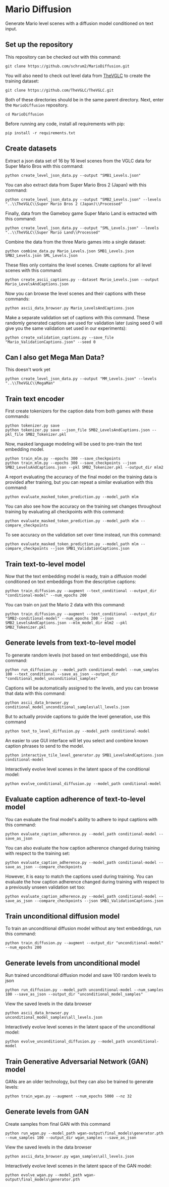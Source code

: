 # Mario Diffusion

Generate Mario level scenes with a diffusion model conditioned on text input.

## Set up the repository

This repository can be checked out with this command:
```
git clone https://github.com/schrum2/MarioDiffusion.git
```
You will also need to check out level data from [TheVGLC](https://github.com/TheVGLC/TheVGLC) to create the training dataset:
```
git clone https://github.com/TheVGLC/TheVGLC.git
```
Both of these directories should be in the same parent directory. Next, enter the `MarioDiffusion` repository.
```
cd MarioDiffusion
```
Before running any code, install all requirements with pip:
```
pip install -r requirements.txt
```

## Create datasets

Extract a json data set of 16 by 16 level scenes from the VGLC data for Super Mario Bros with this command:
```
python create_level_json_data.py --output "SMB1_Levels.json"
```
You can also extract data from Super Mario Bros 2 (Japan) with this command:
```
python create_level_json_data.py --output "SMB2_Levels.json" --levels "..\\TheVGLC\\Super Mario Bros 2 (Japan)\\Processed"
```
Finally, data from the Gameboy game Super Mario Land is extracted with this command:
```
python create_level_json_data.py --output "SML_Levels.json" --levels "..\\TheVGLC\\Super Mario Land\\Processed"
```
Combine the data from the three Mario games into a single dataset:
```
python combine_data.py Mario_Levels.json SMB1_Levels.json SMB2_Levels.json SML_Levels.json
```
These files only contains the level scenes. Create captions for all level scenes with this command:
```
python create_ascii_captions.py --dataset Mario_Levels.json --output Mario_LevelsAndCaptions.json
```
Now you can browse the level scenes and their captions with these commands:
```
python ascii_data_browser.py Mario_LevelsAndCaptions.json 
```
Make a separate validation set of captions with this command. These randomly generated captions are used for validation later (using seed 0 will give you the same validation set used in our experiments):
```
python create_validation_captions.py --save_file "Mario_ValidationCaptions.json" --seed 0
```

## Can I also get Mega Man Data?

This doesn't work yet
```
python create_level_json_data.py --output "MM_Levels.json" --levels "..\\TheVGLC\\MegaMan"
```

## Train text encoder

First create tokenizers for the caption data from both games with these commands:
```
python tokenizer.py save
python tokenizer.py save --json_file SMB2_LevelsAndCaptions.json --pkl_file SMB2_Tokenizer.pkl
```
Now, masked language modeling will be used to pre-train the text embedding model.
```
python train_mlm.py --epochs 300 --save_checkpoints
python train_mlm.py --epochs 300 --save_checkpoints --json SMB2_LevelsAndCaptions.json --pkl SMB2_Tokenizer.pkl --output_dir mlm2
```
A report evaluating the accuracy of the final model on the training data is provided after training, but you can repeat a similar evaluation with this command:
```
python evaluate_masked_token_prediction.py --model_path mlm
```
You can also see how the accuracy on the training set changes throughout training by evaluating all checkpoints with this command:
```
python evaluate_masked_token_prediction.py --model_path mlm --compare_checkpoints
```
To see accuracy on the validation set over time instead, run this command:
```
python evaluate_masked_token_prediction.py --model_path mlm --compare_checkpoints --json SMB1_ValidationCaptions.json
```

## Train text-to-level model

Now that the text embedding model is ready, train a diffusion model conditioned on text embeddings from the descriptive captions:
```
python train_diffusion.py --augment --text_conditional --output_dir "conditional-model" --num_epochs 200
```
You can train on just the Mario 2 data with this command:
```
python train_diffusion.py --augment --text_conditional --output_dir "SMB2-conditional-model" --num_epochs 200 --json SMB2_LevelsAndCaptions.json --mlm_model_dir mlm2 --pkl SMB2_Tokenizer.pkl
```

## Generate levels from text-to-level model

To generate random levels (not based on text embeddings), use this command:
```
python run_diffusion.py --model_path conditional-model --num_samples 100 --text_conditional --save_as_json --output_dir "conditional_model_unconditional_samples"
```
Captions will be automatically assigned to the levels, and you can browse that data with this command:
```
python ascii_data_browser.py conditional_model_unconditional_samples\all_levels.json
```
But to actually provide captions to guide the level generation, use this command
```
python text_to_level_diffusion.py --model_path conditional-model
```
An easier to use GUI interface will let you select and combine known caption phrases to send to the model.
```
python interactive_tile_level_generator.py SMB1_LevelsAndCaptions.json conditional-model
```
Interactively evolve level scenes in the latent space of the conditional model:
```
python evolve_conditional_diffusion.py --model_path conditional-model
```

## Evaluate caption adherence of text-to-level model

You can evaluate the final model's ability to adhere to input captions with this command:
```
python evaluate_caption_adherence.py --model_path conditional-model --save_as_json
```
You can also evaluate the how caption adherence changed during training with respect to the training set:
```
python evaluate_caption_adherence.py --model_path conditional-model --save_as_json --compare_checkpoints
```
However, it is easy to match the captions used during training. You can evaluate the how caption adherence changed during training with respect to a previously unseen validation set too:
```
python evaluate_caption_adherence.py --model_path conditional-model --save_as_json --compare_checkpoints --json SMB1_ValidationCaptions.json 
```

## Train unconditional diffusion model

To train an unconditional diffusion model without any text embeddings, run this command:
```
python train_diffusion.py --augment --output_dir "unconditional-model" --num_epochs 200
```

## Generate levels from unconditional model

Run trained unconditional diffusion model and save 100 random levels to json
```
python run_diffusion.py --model_path unconditional-model --num_samples 100 --save_as_json --output_dir "unconditional_model_samples"
```
View the saved levels in the data browser
```
python ascii_data_browser.py unconditional_model_samples\all_levels.json
```
Interactively evolve level scenes in the latent space of the unconditional model:
```
python evolve_unconditional_diffusion.py --model_path unconditional-model
```

## Train Generative Adversarial Network (GAN) model

GANs are an older technology, but they can also be trained to generate levels:
```
python train_wgan.py --augment --num_epochs 5000 --nz 32
```

## Generate levels from GAN

Create samples from final GAN with this command
```
python run_wgan.py --model_path wgan-output\final_models\generator.pth --num_samples 100 --output_dir wgan_samples --save_as_json
```
View the saved levels in the data browser
```
python ascii_data_browser.py wgan_samples\all_levels.json
```
Interactively evolve level scenes in the latent space of the GAN model:
```
python evolve_wgan.py --model_path wgan-output\final_models\generator.pth
```
